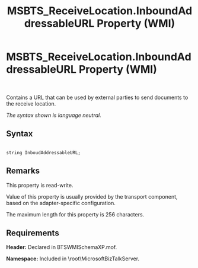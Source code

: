 ﻿---
title: MSBTS_ReceiveLocation.InboundAddressableURL Property (WMI)
TOCTitle: MSBTS_ReceiveLocation.InboundAddressableURL Property (WMI)
ms:assetid: 396a28bc-5f53-4e24-be7f-7dc12d77140f
ms:mtpsurl: https://msdn.microsoft.com/en-us/library/Aa559630(v=BTS.80)
ms:contentKeyID: 51527345
ms.date: 08/30/2017
mtps_version: v=BTS.80
---

# MSBTS\_ReceiveLocation.InboundAddressableURL Property (WMI)

 

Contains a URL that can be used by external parties to send documents to the receive location.

*The syntax shown is language neutral.*

## Syntax

``` 
  
string InboudAddressableURL;  
```

## Remarks

This property is read-write.

Value of this property is usually provided by the transport component, based on the adapter-specific configuration.

The maximum length for this property is 256 characters.

## Requirements

**Header:** Declared in BTSWMISchemaXP.mof.

**Namespace:** Included in \\root\\MicrosoftBizTalkServer.

